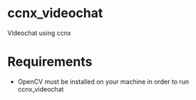 # ccnx_videochat
Videochat using ccnx 

# Requirements
* OpenCV must be installed on your machine in order to run ccnx_videochat
